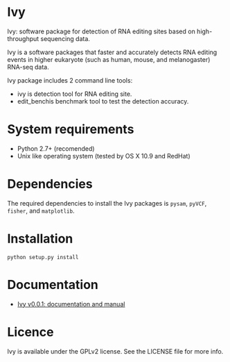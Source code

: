 Ivy
===

Ivy: software package for detection of RNA editing sites based on high-throughput sequencing data.

Ivy is a software packages that faster and accurately detects RNA editing events in higher eukaryote (such as human, mouse, and melanogaster) RNA-seq data.

Ivy package includes 2 command line tools:

* ivy is detection tool for RNA editing site.
* edit_benchis benchmark tool to test the detection accuracy.


# System requirements
* Python 2.7+ (recomended)
* Unix like operating system (tested by OS X 10.9 and RedHat)

# Dependencies
The required dependencies to install the Ivy packages is `pysam`, `pyVCF`, `fisher`, and `matplotlib`.

# Installation
```
python setup.py install
```

# Documentation
* [Ivy v0.0.1: documentation and manual](http://web.sfc.keio.ac.jp/~t10078si/ivy.html)

# Licence
Ivy is available under the GPLv2 license. See the LICENSE file for more info.